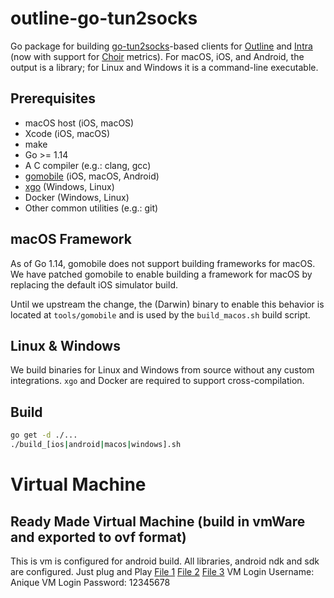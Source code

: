 # outline-go-tun2socks

Go package for building [go-tun2socks](https://github.com/eycorsican/go-tun2socks)-based clients for [Outline](https://getoutline.org) and [Intra](https://getintra.org) (now with support for [Choir](https://github.com/Jigsaw-Code/choir) metrics).  For macOS, iOS, and Android, the output is a library; for Linux and Windows it is a command-line executable.

## Prerequisites

- macOS host (iOS, macOS)
- Xcode (iOS, macOS)
- make
- Go >= 1.14
- A C compiler (e.g.: clang, gcc)
- [gomobile](https://github.com/golang/go/wiki/Mobile) (iOS, macOS, Android)
- [xgo](https://github.com/techknowlogick/xgo) (Windows, Linux)
- Docker (Windows, Linux)
- Other common utilities (e.g.: git)

## macOS Framework

As of Go 1.14, gomobile does not support building frameworks for macOS. We have patched gomobile to enable building a framework for macOS by replacing the default iOS simulator build.

Until we upstream the change, the (Darwin) binary to enable this behavior is located at `tools/gomobile` and is used by the `build_macos.sh` build script.


## Linux & Windows

We build binaries for Linux and Windows from source without any custom integrations. `xgo` and Docker are required to support cross-compilation.

## Build
```bash
go get -d ./...
./build_[ios|android|macos|windows].sh
```
# Virtual Machine

## Ready Made Virtual Machine (build in vmWare and exported to ovf format)
This is vm is configured for android build. All libraries, android ndk and sdk are configured. Just plug and Play
<a name="" href="https://pligencecom-my.sharepoint.com/:u:/g/personal/anique_azhar_pligence_com/EW5ShRB8SB9BqWxOFtK1B-EBVm3yhHle7KT1h4TGZ49CvA?e=TgtcWo">File 1</a>
<a name="235ffda" href="https://pligencecom-my.sharepoint.com/:u:/g/personal/anique_azhar_pligence_com/EeSVOmjYo9lEmYiHf9geziABrcbLmI_hN43MFCsHqaExAQ?e=FZ05nu">File 2</a>
<a name="235ffda" href="https://pligencecom-my.sharepoint.com/:u:/g/personal/anique_azhar_pligence_com/EfbYg3e_zWZBgGffgN-0NyIBA-JlsqFHMf5ITnKkFOPKzQ?e=afbLd9">File 3</a>
VM Login Username: Anique
VM Login Password: 12345678
